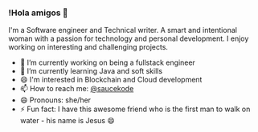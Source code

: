 ### !Hola amigos 👋

I'm a Software engineer and Technical writer. A smart and intentional woman with a passion for technology and personal development. I enjoy working on interesting and challenging projects. 

- 🔭 I’m currently working on being a fullstack engineer
- 🌱 I’m currently learning Java and soft skills
- 😄 I'm interested in Blockchain and Cloud development
- 📫 How to reach me: [@saucekode](https://www.twitter.com/_saucekode)
- 😄 Pronouns: she/her
- ⚡ Fun fact: I have this awesome friend who is the first man to walk on water - his name is Jesus 😄


